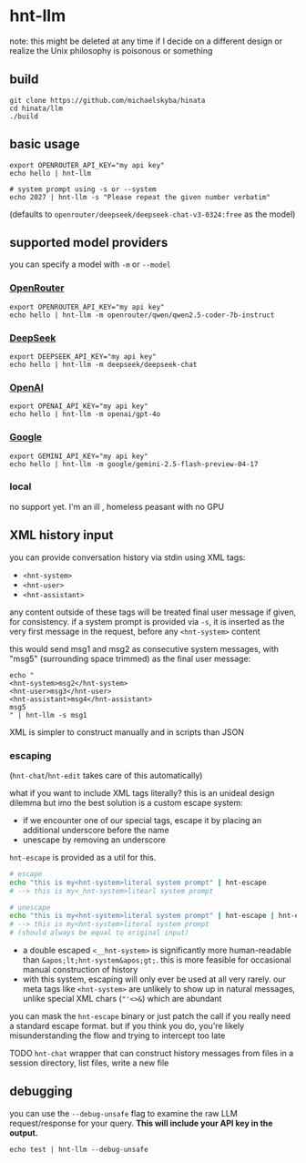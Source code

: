 # hnt-llm
note: this might be deleted at any time if I decide on a different design or
realize the Unix philosophy is poisonous or something

## build
```
git clone https://github.com/michaelskyba/hinata
cd hinata/llm
./build
```

## basic usage
```
export OPENROUTER_API_KEY="my api key"
echo hello | hnt-llm

# system prompt using -s or --system
echo 2027 | hnt-llm -s "Please repeat the given number verbatim"
```
(defaults to `openrouter/deepseek/deepseek-chat-v3-0324:free` as the model)

## supported model providers
you can specify a model with `-m` or `--model`

### [OpenRouter](https://openrouter.ai/settings/keys)
```
export OPENROUTER_API_KEY="my api key"
echo hello | hnt-llm -m openrouter/qwen/qwen2.5-coder-7b-instruct
```

### [DeepSeek](https://platform.deepseek.com/api_keys)
```
export DEEPSEEK_API_KEY="my api key"
echo hello | hnt-llm -m deepseek/deepseek-chat
```

### [OpenAI](https://platform.openai.com/settings/organization/api-keys)
```
export OPENAI_API_KEY="my api key"
echo hello | hnt-llm -m openai/gpt-4o
```

### [Google](https://aistudio.google.com/apikey)
```
export GEMINI_API_KEY="my api key"
echo hello | hnt-llm -m google/gemini-2.5-flash-preview-04-17
```

### local
no support yet. I'm an ill , homeless peasant with no GPU

## XML history input
you can provide conversation history via stdin using XML tags:
- `<hnt-system>`
- `<hnt-user>`
- `<hnt-assistant>`

any content outside of these tags will be treated final user message if given,
for consistency. if a system prompt is provided via `-s`, it is inserted as the
very first message in the request, before any `<hnt-system>` content

this would send msg1 and msg2 as consecutive system messages, with "msg5"
(surrounding space trimmed) as the final user message:
```
echo "
<hnt-system>msg2</hnt-system>
<hnt-user>msg3</hnt-user>
<hnt-assistant>msg4</hnt-assistant>
msg5
" | hnt-llm -s msg1
```

XML is simpler to construct manually and in scripts than JSON

### escaping
(`hnt-chat`/`hnt-edit` takes care of this automatically)

what if you want to include XML tags literally? this is an unideal design
dilemma but imo the best solution is a custom escape system:
- if we encounter one of our special tags, escape it by placing an additional
underscore before the name
- unescape by removing an underscore

`hnt-escape` is provided as a util for this.
```sh
# escape
echo "this is my<hnt-system>literal system prompt" | hnt-escape
# --> this is my<_hnt-system>litearl system prompt

# unescape
echo "this is my<hnt-system>literal system prompt" | hnt-escape | hnt-escape -u
# --> this is my<hnt-system>literal system prompt
# (should always be equal to original input)
```

- a double escaped `<__hnt-system>` is significantly more human-readable than
`&apos;lt;hnt-system&apos;gt;`. this is more feasible for occasional manual
construction of history
- with this system, escaping will only ever be used at all very rarely. our
meta tags like `<hnt-system>` are unlikely to show up in natural messages,
unlike special XML chars (`"'<>&`) which are abundant

you can mask the `hnt-escape` binary or just patch the call if you really need a
standard escape format. but if you think you do, you're likely misunderstanding
the flow and trying to intercept too late

TODO `hnt-chat` wrapper that can construct history messages from files in a
session directory, list files, write a new file

## debugging
you can use the `--debug-unsafe` flag to examine the raw LLM request/response
for your query. **This will include your API key in the output.**
```
echo test | hnt-llm --debug-unsafe
```
